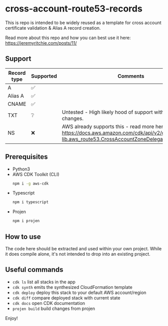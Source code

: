 # cross-account-route53-records

This is repo is intended to be widely reused as a template for cross account certificate validation & Alias A record creation.

Read more about this repo and how you can best use it here: https://jeremyritchie.com/posts/11/

## Support

| Record type | Supported | Comments                                                                                                                                              |
|-------------|-----------|-------------------------------------------------------------------------------------------------------------------------------------------------------|
| A           | ✅         |                                                                                                                                                       |
| Alias A      | ✅         |                                                                                                                                                       |
| CNAME       | ✅         |                                                                                                                                                       |
| TXT         | ❔         | Untested - High likely hood of support without any changes.                                                                                           |
| NS          | ❌         | AWS already supports this - read more here: https://docs.aws.amazon.com/cdk/api/v2/docs/aws-cdk-lib.aws_route53.CrossAccountZoneDelegationRecord.html |

## Prerequisites

* Python3
* AWS CDK Toolkit (CLI)
  ```sh
  npm i -g aws-cdk
  ```
* Typescript
  ```sh
  npm i typescript
  ```
* Projen
  ```sh
  npm i projen
  ```


## How to use

The code here should be extracted and used within your own project.
While it does compile alone, it's not intended to drop into an existing project.

## Useful commands

 * `cdk ls`          list all stacks in the app
 * `cdk synth`       emits the synthesized CloudFormation template
 * `cdk deploy`      deploy this stack to your default AWS account/region
 * `cdk diff`        compare deployed stack with current state
 * `cdk docs`        open CDK documentation
 * `projen build`    build changes from projen

Enjoy!
